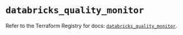 # `databricks_quality_monitor`

Refer to the Terraform Registry for docs: [`databricks_quality_monitor`](https://registry.terraform.io/providers/databricks/databricks/1.69.0/docs/resources/quality_monitor).
